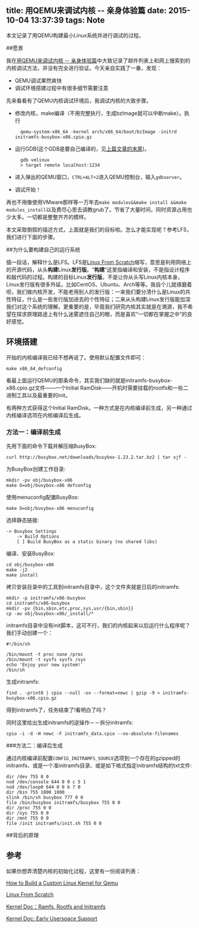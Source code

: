 title: 用QEMU来调试内核 -- 亲身体验篇
date: 2015-10-04 13:37:39
tags: Note
---
本文记录了用QEMU构建最小Linux系统并进行调试的过程。

<!--more-->

##愿景

我在[用QEMU来调试内核 -- 亲身体验篇](http://freemandealer.github.io/2015/08/27/debug-kernel-with-qemu/)中大致记录了邮件列表上和网上搜索到的内核调试方法，并没有完全进行验证。今天亲自实践了一番，发现：

- QEMU调试果然爽快
- 调试环境搭建过程中有很多细节需要注意

先来看看有了QEMU内核调试环境后，我调试内核的大致步骤。

- 修改内核，make编译（不用完整执行，生成bzImage就可以中断make）。执行

	 	qemu-system-x86_64 -kernel arch/x86_64/boot/bzImage -initrd initramfs-busybox-x86.cpio.gz

- 运行GDB(这个GDB是要自己编译的，见[上篇文章的末尾](http://freemandealer.github.io/2015/08/27/debug-kernel-with-qemu/))。

		gdb vmlinux
		> target remote localhost:1234

- 进入弹出的QEMU窗口，`CTRL+ALT+2`进入QEMU控制台，输入`gdbserver`。

- 调试开始！

再也不用像使用VMware那样等一万年去`make modules&&make install &&make modules_install`以及费尽心思去调教grub了。节省了大量时间，同时资源占用也少太多。一切都是整整齐齐的模样。

本文采取倒叙的描述方式，上面就是我们的目标啦。怎么才能实现呢？参考LFS，我们进行下面的步骤。

##为什么要构建自己的运行系统

插一段话，解释什么是LFS。LFS是[Linux From Scratch](http://www.linuxfromscratch.org/lfs/view/stable/index.html)缩写，意思是利用网络上的开源代码，从头**构建**Linux**发行版**。“**构建**”这里指编译和安装，不是指设计程序和敲代码的过程。构建的目标Linux**发行版**，不是让你从头写Linux内核本身。Linux发行版有很多外延，比如CentOS、Ubuntu、Arch等等。我自个儿就琢磨着呗，我们做内核开发，不能老用别人的发行版：一来我们要分清什么是Linux的共性特征，什么是一些发行版加进去的个性特征；二来从头构建Linux发行版能加深我们对这个系统的理解。更重要的是，毕竟我们研究内核其实就是在溯源，我不希望在探求原理路途上有什么迷雾遮住自己的眼，而是喜欢“一切都在掌握之中”的良好感觉。

## 环境搭建

开始的内核编译我已经不想再说了。使用默认配置文件即可：

	make x86_64_defconfig

看最上面运行QEMU的那条命令，其实我们缺的就是initramfs-busybox-x86.cpio.gz文件——一个Initial RamDisk——开机时需要挂载的rootfs和一些二进制工具以及最重要的init。

有两种方式获得这个Initial RamDisk。一种方式是在内核编译前生成，另一种通过内核编译选项在内核编译后生成。

### 方法一：编译前生成

先用下面的命令下载并解压缩BusyBox:

	curl http://busybox.net/downloads/busybox-1.23.2.tar.bz2 | tar xjf -

为BusyBox创建工作目录:

	mkdir -pv obj/busybox-x86
	make O=obj/busybox-x86 defconfig

使用menuconfig配置BusyBox:

	make O=obj/busybox-x86 menuconfig

选择静态链接:

	-> Busybox Settings
		-> Build Options
		[ ] Build BusyBox as a static binary (no shared libs)

编译、安装BusyBox:

	cd obj/busybox-x86
	make -j2
	make install

拷贝安装目录中的工具到initramfs目录中，这个文件夹就是日后的initramfs:

	mkdir -p initramfs/x86-busybox
	cd initramfs/x86-busybox
	mkdir -pv {bin,sbin,etc,proc,sys,usr/{bin,sbin}}
	cp -av obj/busybox-x86/_install/* 

initramfs目录中没有init脚本，这可不行，我们的内核起来以后运行什么程序呢？我们手动创建一个：

	#!/bin/sh
	
	/bin/mount -t proc none /proc
	/bin/mount -t sysfs sysfs /sys
	echo 'Enjoy your new system!'
	/bin/sh
	
生成initramfs:

	find . -print0 | cpio --null -ov --format=newc | gzip -9 > initramfs-busybox-x86.cpio.gz

得到initramfs了，任务结束了!看明白了吗？

同时这里给出生成initramfs的逆操作－－拆分initramfs:

	cpio -i -d -H newc -F initramfs_data.cpio --no-absolute-filenames

###方法二：编译后生成

通过内核编译前配置`CONFIG_INITRAMFS_SOURCE`选项到一个存在的gzipped的initramfs、或是一个准initramfs目录、或是如下格式指定initramfs结构的txt文件:

	dir /dev 755 0 0
	nod /dev/console 644 0 0 c 5 1
	nod /dev/loop0 644 0 0 b 7 0
	dir /bin 755 1000 1000
	slink /bin/sh busybox 777 0 0
	file /bin/busybox initramfs/busybox 755 0 0
	dir /proc 755 0 0
	dir /sys 755 0 0
	dir /mnt 755 0 0
	file /init initramfs/init.sh 755 0 0


##背后的原理

## 参考

如果你想弄清楚内核的初始化过程，这里有一份阅读列表：

[How to Build a Custom Linux Kernel for Qemu](http://mgalgs.github.io/2012/03/23/how-to-build-a-custom-linux-kernel-for-qemu.html)

[Linux From Scratch](http://www.linuxfromscratch.org/lfs/view/stable/)

[Kernel Doc：Ramfs, Rootfs and Initramfs](https://www.kernel.org/doc/Documentation/filesystems/ramfs-rootfs-initramfs.txt)

[Kernel Doc: Early Userspace Support](https://www.kernel.org/doc/Documentation/early-userspace/README)